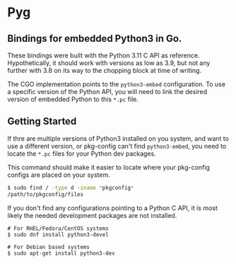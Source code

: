# Pyg #
Bindings for embedded Python3 in Go.
---

These bindings were built with the Python 3.11 C API as reference.
Hypothetically, it should work with versions as low as 3.9, but not any further
with 3.8 on its way to the chopping block at time of writing.

The CGO implementation points to the `python3-embed` configuration. To use a
specific version of the Python API, you will need to link the desired version
of embedded Python to this `*.pc` file.

## Getting Started ##
If thre are multiple versions of Python3 installed on you system, and want
to use a different version, or pkg-config can't find `python3-embed`, you need
to locate the `*.pc` files for your Python dev packages.

This command should make it easier to locate where your pkg-config configs are
placed on your system.
```bash
$ sudo find / -type d -iname *pkgconfig*
/path/to/pkgconfig/files
```

If you don't find any configurations pointing to a Python C API, it is most
likely the needed development packages are not installed.
```base
# For RHEL/Fedora/CentOS systems
$ sudo dnf install python3-devel

# For Debian based systems
$ sudo apt-get install python3-dev
```
